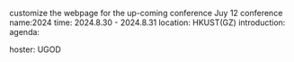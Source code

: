 customize the webpage for the up-coming conference
Juy 12
conference name:2024
time: 2024.8.30 - 2024.8.31
location: HKUST(GZ)
introduction:
agenda:

hoster: UGOD 
